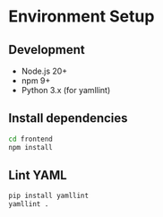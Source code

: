 # Environment Setup

## Development
- Node.js 20+
- npm 9+
- Python 3.x (for yamllint)

## Install dependencies
```bash
cd frontend
npm install
```

## Lint YAML
```bash
pip install yamllint
yamllint .
```
